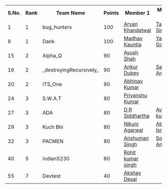 <table>
  <tr>
  <th>S.No.</th><th>Rank</th><th>Team Name</th><th>Points</th><th>Member 1</th><th>Member 2</th><th>Member 3</th>
  </tr>
    <tr>
  <td>1</td><td>1</td><td>bug_hunters</td><td>100</td><td><a href="https://github.com/aryan2906">Aryan Khandelwal</a></td><td><a href="https://github.com/alokratn62">Tanmay Sinha</a></td><td><a href="https://github.com/IshaanG">Ishaan Gupta</a></td>
  </tr>
  <tr>
    <td>9</td><td>1</td><td>Dank</td><td>100</td><td><a href = "https://github.com/madhavkauntia">Madhav Kauntia</a></td><td><a href="https://github.com/ygyash">Yash Goyal</a></td><td><a href="https://github.com/skbro">Sanskar Agarwal</a></td>
  </tr>
  <tr>
    <td>15</td><td>2</td><td>Alpha_Q</td><td>90</td><td><a href = "https://github.com/shahayush457">Ayush Shah</a></td><td></td><td></td>
  </tr>
  <tr>
    <td>16</td><td>2</td><td>_destroyingRecursively_</td><td>90</td><td><a href = "https://github.com/ankurdubey521">Ankur Dubey</a></td><td><a href = "https://github.com/saksham20189575">Saksham Arora</a></td><td></td>
  </tr>
  <tr>
  <td>20</td><td>2</td><td>ITS_One</td><td>90</td><td><a href = "https://github.com/Abhinav-grd">Abhinav Kumar</a></td><td></td><td></td>
  </tr>
   <tr>
  <td>24</td><td>3</td><td>S.W.A.T</td><td>80</td><td><a href = "https://github.com/priyanshucode">Priyanshu Kumar</a></td><td></td><td></td>
  </tr>
  <tr>
  <td>27</td><td>3</td><td>ADA</td><td>80</td><td><a href="https://github.com/drs-11">D R Siddhartha</a></td><td><a href="https://github.com/a-coder-hack">Avinish kumar</a></td><td></td>
  </tr>
  <tr>
    <td>29</td><td>3</td><td>Kuch Bhi</td><td>80</td><td><a href = "https://github.com/nikunjagarwal321">Nikunj Agarwal</a></td><td><a href = "https://github.com/abbas5253">Abbas Ismail</td><td></td>
  </tr>
  <tr>
    <td>32</td><td>3</td><td>PACMEN</td><td>80</td><td><a href = "https://github.com/anshuman10398">Anshuman Singh</a></td><td><a href = "https://github.com/sohamantrolikar">Soham Antrolikar</a></td><td><a href = "https://github.com/chay2199">Chaitanya Tyagi</a></td>
  </tr>
  <tr>
  <td>40</td><td>5</td><td>indian5230</td><td>60</td><td><a href="https://github.com/Rohit-5230">Rohit kumar singh</a></td><td></td><td></td>
  </tr>
  <tr>
  <td>55</td><td>7</td><td>Devtest</td><td>40</td><td><a href="https://github.com/akshaydesai26">Akshay Desai</a></td><td></td><td></td>
  </tr>
  
</table>


